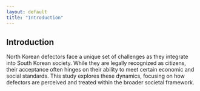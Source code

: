 ```yaml
---
layout: default
title: "Introduction"
---
```


<div class="content-section bg-light">
  <div class="container">
    <h2>Introduction</h2>
    <p>
      North Korean defectors face a unique set of challenges as they integrate into South Korean society. While they are legally recognized as citizens, their acceptance often hinges on their ability to meet certain economic and social standards. This study explores these dynamics, focusing on how defectors are perceived and treated within the broader societal framework.
    </p>
  </div>
</div>
